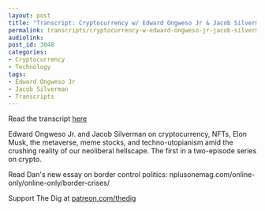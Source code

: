 ```yaml
---
layout: post
title: "Transcript: Cryptocurrency w/ Edward Ongweso Jr & Jacob Silverman"
permalink: transcripts/cryptocurrency-w-edward-ongweso-jr-jacob-silverman/
audiolink: 
post_id: 3048
categories: 
- Cryptocurrency
- Technology
tags: 
- Edward Ongweso Jr
- Jacob Silverman
- Transcripts
---
```

Read the transcript [here](https://jacobinmag.com/2022/03/cryptocurrency-bitcoin-speculative-asset-digitization-metaverse)

Edward Ongweso Jr. and Jacob Silverman on cryptocurrency, NFTs, Elon Musk, the metaverse, meme stocks, and techno-utopianism amid the crushing reality of our neoliberal hellscape. The first in a two-episode series on crypto. 

Read Dan's new essay on border control politics: nplusonemag.com/online-only/online-only/border-crises/

Support The Dig at [patreon.com/thedig](http://www.patreon.com/TheDig) 
